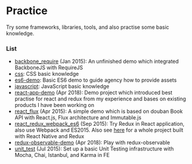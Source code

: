Practice
========

Try some frameworks, libraries, tools, and also practise some basic knowledge.

### List

* [backbone_require](/backbone_require) (Jan 2015): An unfinished demo which integrated BackboneJS with RequireJS
* [css](/css): CSS basic knowledge
* [es6-demo](/es6-demo): Basic ES6 demo to guide agency how to provide assets
* [javascript](/javascript): JavaScript basic knowledge
* [react-app-demo](/react-app-demo) (Apr 2018): Demo project which introduced best practise for react and redux from my experience and bases on existing products I have been working on
* [react_flux](/react_flux) (Apr 2015): A simple demo which is based on douban Book API with React.js, Flux architecture and Immutable.js
* [react_redux_webpack_es6](/react_redux_webpack_es6) (Sep 2015): Try Redux in React application, also use Webpack and ES2015. Also see [here](https://github.com/just4fun/uestc-bbs-react-native) for a whole project built with React Native and Redux
* [redux-observable-demo](/redux-observable-demo) (Apr 2018): Play with redux-observable
* [unit_test](/unit_test) (Jul 2015): Set up a basic Unit Testing infrastructure with Mocha, Chai, Istanbul, and Karma in FE
